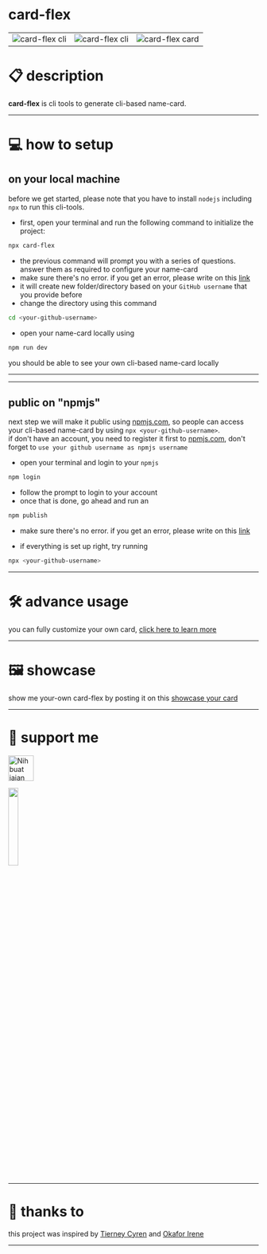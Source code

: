 # card-flex

|  |  |  |
| -------- | -------- | -------- |
| ![card-flex cli](https://github.com/depapp/card-flex/assets/6134774/57d7f0ec-9ecd-4aab-8bee-611fdbdd54b9) | ![card-flex cli](https://github.com/depapp/card-flex/assets/6134774/a9655755-4f07-41a5-8c2a-a7ced4bd9ce6) | ![card-flex card](https://github.com/depapp/card-flex/assets/6134774/dfba92fd-0974-468a-b896-548cd24f6ac7) |

# :clipboard: description
__card-flex__ is cli tools to generate cli-based name-card.

---

# :computer: how to setup
## on your local machine
before we get started, please note that you have to install `nodejs` including `npx` to run this cli-tools.
- first, open your terminal and run the following command to initialize the project:
```bash
npx card-flex
```
- the previous command will prompt you with a series of questions. answer them as required to configure your name-card
- make sure there's no error. if you get an error, please write on this [link](https://github.com/depapp/card-flex/issues/new)
- it will create new folder/directory based on your `GitHub username` that you provide before
- change the directory using this command
```bash
cd <your-github-username>
```
- open your name-card locally using
```bash
npm run dev
```
you should be able to see your own cli-based name-card locally

---
---

## public on "npmjs"
next step we will make it public using [npmjs.com](https://www.npmjs.com), so people can access your cli-based name-card by using `npx <your-github-username>`. \
if don't have an account, you need to register it first to [npmjs.com](https://www.npmjs.com/signup), don't forget to `use your github username as npmjs username`
- open your terminal and login to your `npmjs`
```bash
npm login
```
- follow the prompt to login to your account
- once that is done, go ahead and run an
```bash
npm publish
```
- make sure there's no error. if you get an error, please write on this [link](https://github.com/depapp/card-flex/issues/new)

- if everything is set up right, try running
```bash
npx <your-github-username>
```

---

# :hammer_and_wrench: advance usage
you can fully customize your own card, [click here to learn more](/ADVANCE_USAGE.md)

---

# :framed_picture: showcase
show me your-own card-flex by posting it on this [showcase your card](https://github.com/depapp/card-flex/discussions/categories/showcase-your-card)

---

# :muscle: support me
<a href="https://www.nihbuatjajan.com/depapp" target="_blank"><img src="https://d4xyvrfd64gfm.cloudfront.net/buttons/default-cta.png" alt="Nih buat jajan" style="height: 51px !important;" ></a>

<a href="https://saweria.co/depapp" target="_blank"><img src="https://github-production-user-asset-6210df.s3.amazonaws.com/6134774/278801090-c4efd5c9-c0a7-43dc-9ea1-c21bc1a55203.png" width="20%" height="20%"></a>

---

# :handshake: thanks to
this project was inspired by [Tierney Cyren](https://github.com/bnb) and [Okafor Irene](https://github.com/Irene-24)

---
